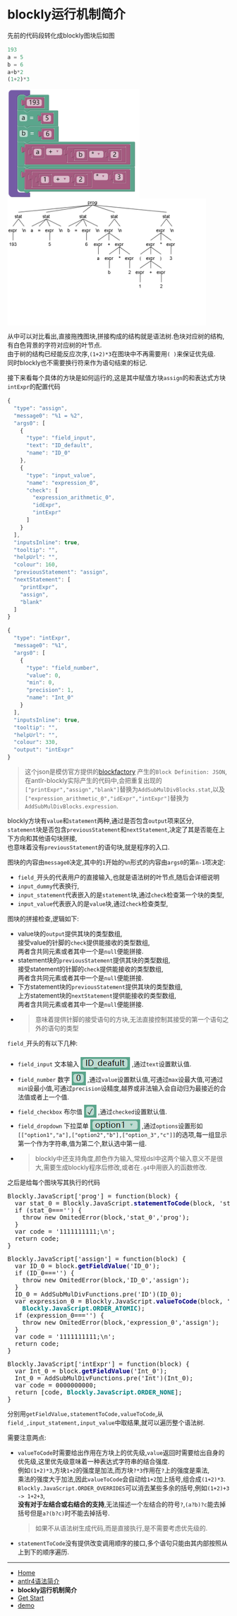 # blockly运行机制简介

先前的代码段转化成blockly图块后如图
``` js
193
a = 5
b = 6
a+b*2
(1+2)*3
```
<p><img src="./img/asmd.png" alt="asmd" width="300" style="float:left"><img src="./img/expr_parse_tree.png" alt="parse_tree" width="450" style="float:left"></p><br style="clear:both">

从中可以对比看出,直接拖拽图块,拼接构成的结构就是语法树.色块对应树的结构,有白色背景的字符对应树的叶节点.  
由于树的结构已经能反应次序,`(1+2)*3`在图块中不再需要用`( )`来保证优先级.  
同时blockly也不需要换行符来作为语句结束的标记.  

接下来看每个具体的方块是如何运行的,这是其中赋值方块`assign`的和表达式方块`intExpr`的配置代码  
``` js
{
  "type": "assign",
  "message0": "%1 = %2",
  "args0": [
    {
      "type": "field_input",
      "text": "ID_default",
      "name": "ID_0"
    },
    {
      "type": "input_value",
      "name": "expression_0",
      "check": [
        "expression_arithmetic_0",
        "idExpr",
        "intExpr"
      ]
    }
  ],
  "inputsInline": true,
  "tooltip": "",
  "helpUrl": "",
  "colour": 160,
  "previousStatement": "assign",
  "nextStatement": [
    "printExpr",
    "assign",
    "blank"
  ]
}
```
``` js
{
  "type": "intExpr",
  "message0": "%1",
  "args0": [
    {
      "type": "field_number",
      "value": 0,
      "min": 0,
      "precision": 1,
      "name": "Int_0"
    }
  ],
  "inputsInline": true,
  "tooltip": "",
  "helpUrl": "",
  "colour": 330,
  "output": "intExpr"
}
```
> 这个json是模仿官方提供的[blockfactory](https://blockly-demo.appspot.com/static/demos/blockfactory/index.html) 产生的`Block Definition: JSON`,在antlr-blockly实际产生的代码中,会把重复出现的`["printExpr","assign","blank"]`替换为`AddSubMulDivBlocks.stat`,以及`["expression_arithmetic_0","idExpr","intExpr"]`替换为`AddSubMulDivBlocks.expression`.  

blockly方块有`value`和`statement`两种,通过是否包含`output`项来区分,  
`statement`块是否包含`previousStatement`和`nextStatement`,决定了其是否能在上下方向和其他语句块拼接,  
也意味着没有`previousStatement`的语句块,就是程序的入口.  

图块的内容由`message0`决定,其中的`1`开始的` %n `形式的内容由`args0`的第`n-1`项决定:  
+ `field_`开头的代表用户的直接输入,也就是语法树的叶节点,随后会详细说明  
+ `input_dummy`代表换行,  
+ `input_statement`代表嵌入的是`statement`块,通过`check`检查第一个块的类型,  
+ `input_value`代表嵌入的是`value`块,通过`check`检查类型,  

图块的拼接检查,逻辑如下:  
+ value块的`output`提供其块的类型数组,  
  接受value的针脚的`check`提供能接收的类型数组,  
  两者含共同元素或者其中一个是`null`便能拼接.
+ statement块的`previousStatement`提供其块的类型数组,  
  接受statement的针脚的`check`提供能接收的类型数组,  
  两者含共同元素或者其中一个是`null`便能拼接.
+ 下方statement块的`previousStatement`提供其块的类型数组,  
  上方statement块的`nextStatement`提供能接收的类型数组,  
  两者含共同元素或者其中一个是`null`便能拼接.
+ > 意味着提供针脚的接受语句的方块,无法直接控制其接受的第一个语句之外的语句的类型

`field_`开头的有以下几种:  
+ `field_input` 文本输入 <img src="./img/field_input_demo.png" alt="field_input" style="position:relative;top:8px;"> ,通过`text`设置默认值.
+ `field_number` 数字 <img src="./img/field_number_demo.png" alt="field_number" style="position:relative;top:8px;"> ,通过`value`设置默认值,可通过`max`设最大值,可通过`min`设最小值,可通过`precision`设精度,越界或非法输入会自动归为最接近的合法值或者上一个值.
+ `field_checkbox` 布尔值 <img src="./img/field_checkbox_demo.png" alt="field_checkbox" style="position:relative;top:8px;"> ,通过`checked`设置默认值.
+ `field_dropdown` 下拉菜单 <img src="./img/field_dropdown_demo.png" alt="field_dropdown" style="position:relative;top:8px;"> ,通过`options`设置形如`[["option1","a"],["option2","b"],["option_3","c"]]`的选项,每一组显示第一个作为字符串,值为第二个,默认选中第一组.  
+ > blockly中还支持角度,颜色作为输入,常规dsl中这两个输入意义不是很大,需要生成blockly程序后修改,或者在`.g4`中用嵌入的函数修改.

之后是给每个图块写其执行的代码
<pre>
Blockly.JavaScript['prog'] = function(block) {
  var stat_0 = Blockly.JavaScript.<span style="font-weight: bold;color:navy">statementToCode</span>(block, 'stat_0');
  if (stat_0==='') {
    throw new OmitedError(block,'stat_0','prog');
  }
  var code = '1111111111;\n';
  return code;
}
</pre>
<pre>
Blockly.JavaScript['assign'] = function(block) {
  var ID_0 = block.<span style="font-weight: bold;color:navy">getFieldValue</span>('ID_0');
  if (ID_0==='') {
    throw new OmitedError(block,'ID_0','assign');
  }
  ID_0 = AddSubMulDivFunctions.pre('ID')(ID_0);
  var expression_0 = Blockly.JavaScript.<span style="font-weight: bold;color:navy">valueToCode</span>(block, 'expression_0', 
    <span style="font-weight: bold;color:teal">Blockly.JavaScript.ORDER_ATOMIC</span>);
  if (expression_0==='') {
    throw new OmitedError(block,'expression_0','assign');
  }
  var code = '1111111111;\n';
  return code;
}
</pre>
<pre>
Blockly.JavaScript['intExpr'] = function(block) {
  var Int_0 = block.<span style="font-weight: bold;color:navy">getFieldValue</span>('Int_0');
  Int_0 = AddSubMulDivFunctions.pre('Int')(Int_0);
  var code = 0000000000;
  return [code, <span style="font-weight: bold;color:teal">Blockly.JavaScript.ORDER_NONE</span>];
}
</pre>

分别用`getFieldValue,statementToCode,valueToCode`,从`field_,input_statement,input_value`中取结果,就可以遍历整个语法树.  

需要注意两点:
+ `valueToCode`时需要给出作用在方块上的优先级,`value`返回时需要给出自身的优先级,这里优先级意味着一种表达式字符串的结合强度.  
例如`(1+2)*3`,方块`1+2`的强度是加法,而方块`?*3`作用在`?`上的强度是乘法,  
乘法的强度大于加法,因此`valueToCode`会自动给`1+2`加上括号,组合成`(1+2)*3`.  
`Blockly.JavaScript.ORDER_OVERRIDES`可以消去某些多余的括号,例如`(1+2)+3 -> 1+2+3`,  
**没有对于左结合或右结合的支持**,无法描述一个左结合的符号`?`,`(a?b)?c`能去掉括号但是`a?(b?c)`时不能去掉括号.
  > 如果不从语法树生成代码,而是直接执行,是不需要考虑优先级的.
+ `statementToCode`没有提供改变调用顺序的接口,多个语句只能由其内部按照从上到下的顺序遍历.


- - -

- [Home](README.md)  
- [antlr4语法简介](antlr4.md)  
- **blockly运行机制简介**  
- [Get Start](getStart.md)  
- [demo](demo.md)  